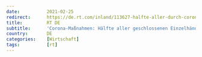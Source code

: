 ```yaml
---
date:          2021-02-25
redirect:      https://de.rt.com/inland/113627-halfte-aller-durch-corona-massnahmen/
title:         RT DE
subtitle:      'Corona-Maßnahmen: Hälfte aller geschlossenen Einzelhändler droht die Pleite'
country:       DE
categories:    [Wirtschaft]
tags:          [rt]
---
```

